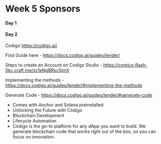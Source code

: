 # Week 5 Sponsors

#### Day 1

#### Day 2

Codigo https://codigo.ai/

Find Guide here - https://docs.codigo.ai/guides/lender/

Steps to create an Account on Codigo Studio - https://comics-flash-0kc.craft.me/zc1eNgBRsc5jmX

Implementing the methods - https://docs.codigo.ai/guides/lender/#implementing-the-methods

Generate Code - https://docs.codigo.ai/guides/lender/#generate-code

- Comes with Anchor and Solana preinstalled
- Unlocking the Future with Código
- Blockchain Development
- Lifecycle Automation
- Código is the go-to platform for any dApp you want to build. We generate blockchain code that works right out of the box, so you can focus on innovation.